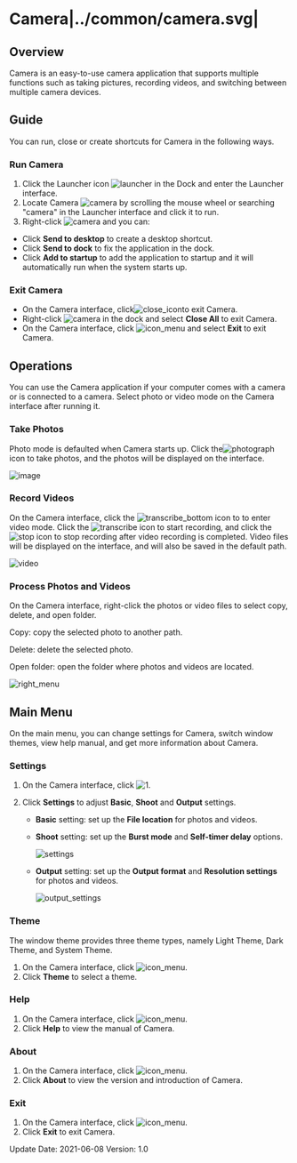 # Camera|../common/camera.svg|

## Overview

Camera is an easy-to-use camera application that supports multiple functions such as taking pictures, recording videos, and switching between multiple camera devices.

## Guide

You can run, close or create shortcuts for Camera in the following ways.

### Run Camera

1. Click the Launcher icon ![launcher](icon/deepin_launcher.svg) in the Dock and enter the Launcher interface.
2. Locate Camera ![camera](icon/camera.svg) by scrolling the mouse wheel or searching "camera" in the Launcher interface and click it to run.
3. Right-click ![camera](icon/camera.svg) and you can:

 - Click **Send to desktop** to create a desktop shortcut.
 - Click **Send to dock** to fix the application in the dock.
 - Click **Add to startup** to add the application to startup and it will automatically run when the system starts up.

### Exit Camera

- On the Camera interface, click![close_icon](icon/close.svg)to exit Camera.
- Right-click ![camera](icon/camera.svg) in the dock and select **Close All** to exit Camera.
- On the Camera interface, click ![icon_menu](icon/icon_menu.svg) and select **Exit** to exit Camera.

## Operations

You can use the Camera application if your computer comes with a camera or is connected to a camera. Select photo or video mode on the Camera interface after running it.

### Take Photos

Photo mode is defaulted when Camera starts up. Click the![photograph](icon/photograph.svg) icon to take photos, and the photos will be displayed on the interface.

![image](jpg/image.png)

### Record Videos

On the Camera interface, click the ![transcribe_bottom](icon/transcribe_bottom.svg) icon to to enter video mode. Click the ![transcribe](icon/transcribe.svg) icon to start recording, and click the![stop](icon/stop.svg) icon to stop recording after video recording is completed. Video files will be displayed on the interface, and will also be saved in the default path.

![video](jpg/video.png)

### Process Photos and Videos

On the Camera interface, right-click the photos or video files to select copy, delete, and open folder.

Copy: copy the selected photo to another path.

Delete: delete the selected photo.

Open folder: open the folder where photos and videos are located.

![right_menu](jpg/right_menu.png)

## Main Menu

On the main menu, you can change settings for Camera, switch window themes, view help manual, and get more information about Camera.

### Settings

1. On the Camera interface, click ![1](icon/icon_menu.svg).
2. Click **Settings** to adjust **Basic**, **Shoot** and **Output** settings.

   - **Basic** setting: set up the **File location** for photos and videos.
   - **Shoot** setting: set up the **Burst mode** and **Self-timer delay** options.

     ![settings](jpg/settings.png)

   - **Output** setting: set up the **Output format** and **Resolution settings** for photos and videos.
   
     ![output_settings](jpg/output_settings.png)

### Theme

The window theme provides three theme types, namely Light Theme, Dark Theme, and System Theme.

1.  On the Camera interface, click ![icon_menu](icon/icon_menu.svg).
2.  Click **Theme** to select a theme.

### Help

1.  On the Camera interface, click ![icon_menu](icon/icon_menu.svg).
2.  Click **Help** to view the manual of Camera.

### About

1.  On the Camera interface, click ![icon_menu](icon/icon_menu.svg).
2.  Click **About** to view the version and introduction of Camera. 

### Exit

1.   On the Camera interface, click ![icon_menu](icon/icon_menu.svg). 
2.  Click **Exit** to exit Camera.
<div class="version-info"><span>Update Date: 2021-06-08</span><span> Version: 1.0</span></div>